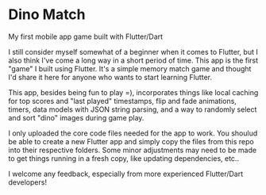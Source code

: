 # Dino Match
My first mobile app game built with Flutter/Dart

I still consider myself somewhat of a beginner when it comes to Flutter, but I also think I've come a long way in a short period of time.
This app is the first "game" I built using Flutter. It's a simple memory match game and thought I'd share it here for anyone who wants to start learning Flutter.

This app, besides being fun to play =), incorporates things like local caching for top scores and "last played" timestamps, flip and fade animations, timers, data models with JSON string parsing, and a way to randomly select and sort "dino" images during game play. 

I only uploaded the core code files needed for the app to work. You shoulud be able to create a new Flutter app and simply copy the files from this repo into their respective folders. Some minor adjustments may need to be made to get things running in a fresh copy, like updating dependencies, etc..

I welcome any feedback, especially from more experienced Flutter/Dart developers!
